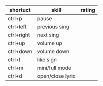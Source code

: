 | shortuct   | skill            | rating |
| ---------- | ---------------- | ------ |
| ctrl+p     | pause            |        |
| ctrl+left  | previous sing    |        |
| ctrl+right | next sing        |        |
| ctrl+up    | volume up        |        |
| ctrl+down  | volume down      |        |
| ctrl+l     | like sign        |        |
| ctrl+m     | mini/full  mode  |        |
| ctrl+d     | open/close lyric |        |
